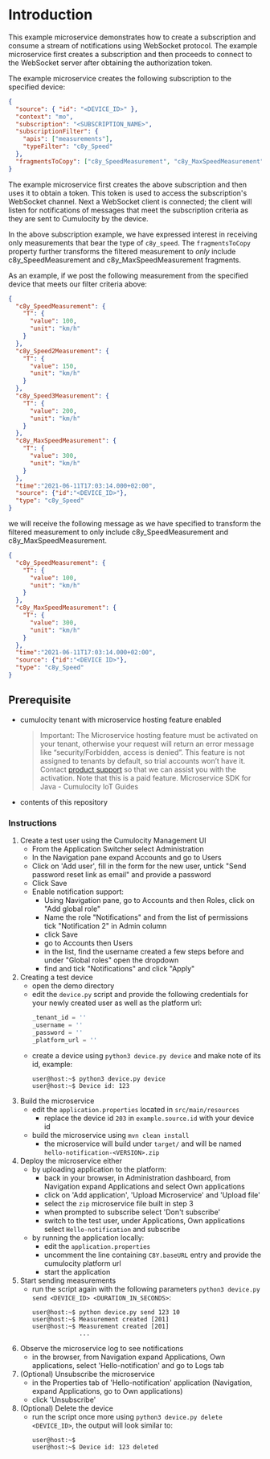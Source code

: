 # Introduction
This example microservice demonstrates how to create a subscription and consume a stream of notifications using WebSocket protocol. The example microservice first creates a subscription and then proceeds to connect to the WebSocket server after obtaining the authorization token.

The example microservice creates the following subscription to the specified device:

```json
{
  "source": { "id": "<DEVICE_ID>" },
  "context": "mo",
  "subscription": "<SUBSCRIPTION_NAME>",
  "subscriptionFilter": {
    "apis": ["measurements"],
    "typeFilter": "c8y_Speed"
  },
  "fragmentsToCopy": ["c8y_SpeedMeasurement", "c8y_MaxSpeedMeasurement"]
}
```

The example microservice first creates the above subscription and then uses it to obtain a token. This token is used to access the subscription's WebSocket channel. Next a WebSocket client is connected; the client will listen for notifications of messages that meet the subscription criteria as they are sent to Cumulocity by the device.

In the above subscription example, we have expressed interest in receiving only measurements that bear the type of `c8y_speed`. The `fragmentsToCopy` property further transforms the filtered measurement to *only* include c8y_SpeedMeasurement and c8y_MaxSpeedMeasurement fragments.

As an example, if we post the following measurement from the specified device that meets our filter criteria above:




```json
{
  "c8y_SpeedMeasurement": {
    "T": {
      "value": 100,
      "unit": "km/h"
    }
  },
  "c8y_Speed2Measurement": {
    "T": {
      "value": 150,
      "unit": "km/h"
    }
  },
  "c8y_Speed3Measurement": {
    "T": {
      "value": 200,
      "unit": "km/h"
    }
  },
  "c8y_MaxSpeedMeasurement": {
    "T": {
      "value": 300,
      "unit": "km/h"
    }
  },
  "time":"2021-06-11T17:03:14.000+02:00",
  "source": {"id":"<DEVICE_ID>"},
  "type": "c8y_Speed"
}
```
we will receive the following message as we have specified to transform the filtered measurement to only include c8y_SpeedMeasurement and c8y_MaxSpeedMeasurement.

```json
{
  "c8y_SpeedMeasurement": {
    "T": {
      "value": 100,
      "unit": "km/h"
    }
  },
  "c8y_MaxSpeedMeasurement": {
    "T": {
      "value": 300,
      "unit": "km/h"
    }
  },
  "time":"2021-06-11T17:03:14.000+02:00",
  "source": {"id":"<DEVICE ID>"},
  "type": "c8y_Speed"
}
```


## Prerequisite
- cumulocity tenant with microservice hosting feature enabled
  > Important: The Microservice hosting feature must be activated on your tenant, otherwise your request will return an error message like “security/Forbidden, access is denied”. This feature is not assigned to tenants by default, so trial accounts won’t have it. Contact [product support](https://cumulocity.com/guides/welcome/contacting-support/) so that we can assist you with the activation. Note that this is a paid feature. Microservice SDK for Java - Cumulocity IoT Guides
- contents of this repository

### Instructions
1. Create a test user using the Cumulocity Management UI
    - From the Application Switcher select Administration
    - In the Navigation pane expand Accounts and go to Users
    - Click on 'Add user', fill in the form for the new user, untick "Send password reset link as email" and provide a password
    - Click Save
    - Enable notification support:
        - Using Navigation pane, go to Accounts and then Roles, click on "Add global role"
        - Name the role "Notifications" and from the list of permissions tick "Notification 2" in Admin column
        - click Save
        - go to Accounts then Users
        - in the list, find the username created a few steps before and under "Global roles" open the dropdown
        - find and tick "Notifications" and click "Apply"
2. Creating a test device
    - open the demo directory
    - edit the `device.py` script and provide the following credentials for your newly created user as well as the platform url:
      ```python
      _tenant_id = ''
      _username = ''
      _password = ''
      _platform_url = ''
        ```
    - create a device using `python3 device.py device` and make note of its id, example:
       ```console
       user@host:~$ python3 device.py device
       user@host:~$ Device id: 123
       ```
3. Build the microservice
    - edit the `application.properties` located in `src/main/resources`
        - replace the device id `203` in `example.source.id` with your device id
    - build the microservice using `mvn clean install`
        - the microservice will build under `target/` and will be named `hello-notification-<VERSION>.zip`
4. Deploy the microservice either
    - by uploading application to the platform:
        - back in your browser, in Administration dashboard, from Navigation expand Applications and select Own applications
        - click on 'Add application', 'Upload Microservice' and 'Upload file'
        - select the `zip` microservice file built in step 3
        - when prompted to subscribe select 'Don't subscribe'
        - switch to the test user, under Applications, Own applications select `Hello-notification` and subscribe
    - by running the application locally:
        - edit the `application.properties`
        - uncomment the line containing `C8Y.baseURL` entry and provide the cumulocity platform url
        - start the application
5. Start sending measurements
    - run the script again with the following parameters `python3 device.py send <DEVICE_ID> <DURATION_IN_SECONDS>`:
        ```console
        user@host:~$ python device.py send 123 10
        user@host:~$ Measurement created [201]
        user@host:~$ Measurement created [201]
                     ...
        ```
6. Observe the microservice log to see notifications 
   - in the browser, from Navigation expand Applications, Own applications, select 'Hello-notification' and go to Logs tab
7. (Optional) Unsubscribe the microservice
   - in the Properties tab of 'Hello-notification' application (Navigation, expand Applications, go to Own applications)
   - click 'Unsubscribe'
8. (Optional) Delete the device
    - run the script once more using `python3 device.py delete <DEVICE_ID>`, the output will look similar to:
      ```console
      user@host:~$ 
      user@host:~$ Device id: 123 deleted
      ```


